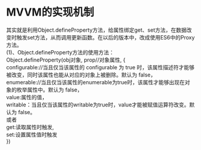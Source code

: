 # MVVM的实现机制
  其实就是利用Object.defineProperty方法，给属性绑定get、set方法，在数据改变时触发set方法，从而调用更新函数。在以后的版本中，改成使用ES6中的Proxy方法。<br>
  (1)、Object.defineProperty方法的使用方法：<br>
  Object.defineProperty(obj对象, prop//对象属性, {<br>
    configurable://当且仅当该属性的 configurable 为 true 时，该属性描述符才能够被改变，同时该属性也能从对应的对象上被删除。默认为 false，<br>
    enumerable://当且仅当该属性的enumerable为true时，该属性才能够出现在对象的枚举属性中。默认为 false，<br>
    value:属性的值，<br>
    writable：当且仅当该属性的writable为true时，value才能被赋值运算符改变。默认为 false。<br>
    或者<br>
    get:读取属性时触发,<br>
    set:设置属性值时触发<br>
  })<br>
  
